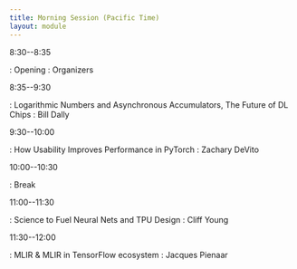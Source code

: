 ```yaml
---
title: Morning Session (Pacific Time)
layout: module
---
```


8:30--8:35

: Opening
  : Organizers


8:35--9:30

: Logarithmic Numbers and Asynchronous Accumulators, The Future of DL Chips
  : Bill Dally

9:30--10:00

: How Usability Improves Performance in PyTorch
  : Zachary DeVito

10:00--10:30

: Break


11:00--11:30

: Science to Fuel Neural Nets and TPU Design
  : Cliff Young


11:30--12:00

: MLIR & MLIR in TensorFlow ecosystem
  : Jacques Pienaar

